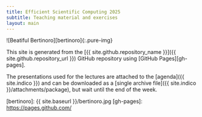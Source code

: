 ```yaml
---
title: Efficient Scientific Computing 2025
subtitle: Teaching material and exercises
layout: main
---
```


<!-- https://dzone.com/articles/how-to-style-images-with-markdown -->
![Beatiful Bertinoro][bertinoro]{:.pure-img}

This site is generated from the [{{ site.github.repository_name }}]({{ site.github.repository_url }}) GitHub repository using [GitHub Pages][gh-pages].

The presentations used for the lectures are attached to the
[agenda]({{ site.indico }}) and can be downloaded as a [single
archive file]({{ site.indico }}/attachments/package), but wait
until the end of the week.

[bertinoro]: {{ site.baseurl }}/bertinoro.jpg
[gh-pages]: https://pages.github.com/
